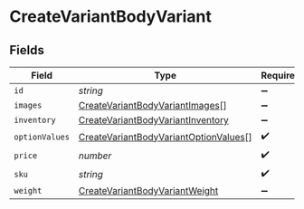 # CreateVariantBodyVariant


## Fields

| Field                                                                                                 | Type                                                                                                  | Required                                                                                              | Description                                                                                           |
| ----------------------------------------------------------------------------------------------------- | ----------------------------------------------------------------------------------------------------- | ----------------------------------------------------------------------------------------------------- | ----------------------------------------------------------------------------------------------------- |
| `id`                                                                                                  | *string*                                                                                              | :heavy_minus_sign:                                                                                    | N/A                                                                                                   |
| `images`                                                                                              | [CreateVariantBodyVariantImages](../../models/shared/createvariantbodyvariantimages.md)[]             | :heavy_minus_sign:                                                                                    | N/A                                                                                                   |
| `inventory`                                                                                           | [CreateVariantBodyVariantInventory](../../models/shared/createvariantbodyvariantinventory.md)         | :heavy_minus_sign:                                                                                    | N/A                                                                                                   |
| `optionValues`                                                                                        | [CreateVariantBodyVariantOptionValues](../../models/shared/createvariantbodyvariantoptionvalues.md)[] | :heavy_check_mark:                                                                                    | N/A                                                                                                   |
| `price`                                                                                               | *number*                                                                                              | :heavy_check_mark:                                                                                    | N/A                                                                                                   |
| `sku`                                                                                                 | *string*                                                                                              | :heavy_check_mark:                                                                                    | N/A                                                                                                   |
| `weight`                                                                                              | [CreateVariantBodyVariantWeight](../../models/shared/createvariantbodyvariantweight.md)               | :heavy_minus_sign:                                                                                    | N/A                                                                                                   |